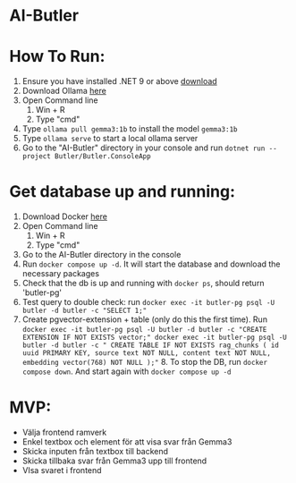 # AI-Butler

# How To Run:
1. Ensure you have installed .NET 9 or above [download](https://dotnet.microsoft.com/en-us/download/dotnet/9.0)
2. Download Ollama [here](https://ollama.com/download)
2. Open Command line 
   1. Win + R
   2. Type "cmd"
3. Type `ollama pull gemma3:1b` to install the model `gemma3:1b`
4. Type `ollama serve` to start a local ollama server
5. Go to the "AI-Butler" directory in your console and run `dotnet run --project Butler/Butler.ConsoleApp`

# Get database up and running:
1. Download Docker [here](https://www.docker.com/)
2. Open Command line 
   1. Win + R
   2. Type "cmd"
3. Go to the AI-Butler directory in the console
4. Run `docker compose up -d`. It will start the database and download the necessary packages
5. Check that the db is up and running with `docker ps`, should return 'butler-pg'
6. Test query to double check: run `docker exec -it butler-pg psql -U butler -d butler -c "SELECT 1;"`
7. Create pgvector-extension + table (only do this the first time). Run 
   `docker exec -it butler-pg psql -U butler -d butler -c "CREATE EXTENSION IF NOT EXISTS vector;"
   docker exec -it butler-pg psql -U butler -d butler -c "
   CREATE TABLE IF NOT EXISTS rag_chunks (
     id uuid PRIMARY KEY,
     source text NOT NULL,
     content text NOT NULL,
     embedding vector(768) NOT NULL
   );"`
   8. To stop the DB, run `docker compose down`. And start again with `docker compose up -d`

# MVP:
- Välja frontend ramverk
- Enkel textbox och element för att visa svar från Gemma3
- Skicka inputen från textbox till backend
- Skicka tillbaka svar från Gemma3 upp till frontend
- VIsa svaret i frontend
